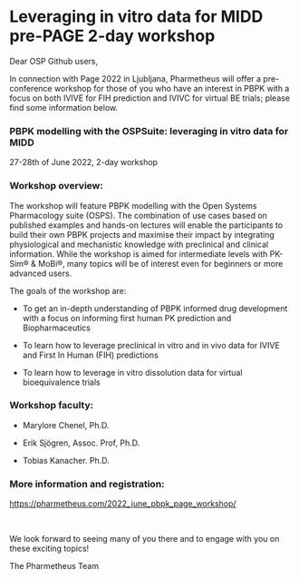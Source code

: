 # Leveraging in vitro data for MIDD pre-PAGE 2-day workshop 

Dear OSP Github users,
 
In connection with Page 2022 in Ljubljana, Pharmetheus will offer a pre-conference workshop for those of you who have an interest in PBPK with a focus on both IVIVE for FIH prediction and IVIVC for virtual BE trials; please find some information below.


### PBPK modelling with the OSPSuite: leveraging in vitro data for MIDD
27-28th of June 2022, 2-day workshop
 
### Workshop overview:
The workshop will feature PBPK modelling with the Open Systems Pharmacology suite (OSPS). The combination of use cases based on published examples and hands-on lectures will enable the participants to build their own PBPK projects and maximise their impact by integrating physiological and mechanistic knowledge with preclinical and clinical information. While the workshop is aimed for intermediate levels with PK-Sim® & MoBi®, many topics will be of interest even for beginners or more advanced users.
 
The goals of the workshop are:

* To get an in-depth understanding of PBPK informed drug development with a focus on informing first human PK prediction and Biopharmaceutics

* To learn how to leverage preclinical in vitro and in vivo data for IVIVE and First In Human (FIH) predictions

* To learn how to leverage in vitro dissolution data for virtual bioequivalence trials

### Workshop faculty:
* Marylore Chenel, Ph.D. 

* Erik Sjögren, Assoc. Prof, Ph.D. 

* Tobias Kanacher. Ph.D. 
 
### More information and registration:
https://pharmetheus.com/2022_june_pbpk_page_workshop/

&nbsp;

We look forward to seeing many of you there and to engage with you on these exciting topics!

The Pharmetheus Team
